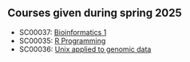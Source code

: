 ## Courses given during spring 2025

  * SC00037: [Bioinformatics 1](https://github.com/bcfgothenburg/VT25/wiki/Bioinformatics-I)
  * SC00035: [R Programming](https://github.com/bcfgothenburg/VT25/wiki/R-programming)
  * SC00036: [Unix applied to genomic data](https://github.com/bcfgothenburg/VT25/wiki/Unix-applied-to-genomic-data)

